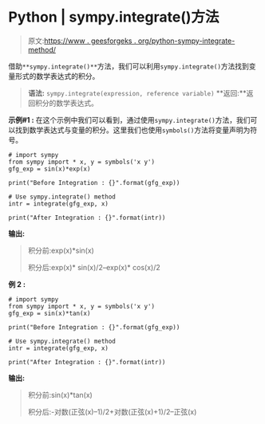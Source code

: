 # Python | sympy.integrate()方法

> 原文:[https://www . geesforgeks . org/python-sympy-integrate-method/](https://www.geeksforgeeks.org/python-sympy-integrate-method/)

借助`**sympy.integrate()**`方法，我们可以利用`sympy.integrate()`方法找到变量形式的数学表达式的积分。

> **语法:** `sympy.integrate(expression, reference variable)`
> **返回:**返回积分的数学表达式。

**示例#1 :**
在这个示例中我们可以看到，通过使用`sympy.integrate()`方法，我们可以找到数学表达式与变量的积分。这里我们也使用`symbols()`方法将变量声明为符号。

```
# import sympy
from sympy import * x, y = symbols('x y')
gfg_exp = sin(x)*exp(x)

print("Before Integration : {}".format(gfg_exp))

# Use sympy.integrate() method
intr = integrate(gfg_exp, x)

print("After Integration : {}".format(intr))
```

**输出:**

> 积分前:exp(x)*sin(x)
> 
> 积分后:exp(x)* sin(x)/2–exp(x)* cos(x)/2

**例 2 :**

```
# import sympy
from sympy import * x, y = symbols('x y')
gfg_exp = sin(x)*tan(x)

print("Before Integration : {}".format(gfg_exp))

# Use sympy.integrate() method
intr = integrate(gfg_exp, x)

print("After Integration : {}".format(intr))
```

**输出:**

> 积分前:sin(x)*tan(x)
> 
> 积分后:-对数(正弦(x)–1)/2+对数(正弦(x)+1)/2–正弦(x)